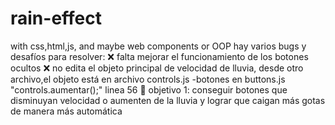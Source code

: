# rain-effect
with css,html,js, and maybe web components or OOP
hay varios bugs y desafíos para resolver:
❌ falta mejorar el funcionamiento de los 
botones ocultos
❌ no edita el objeto principal de velocidad de lluvia,
desde otro archivo,el objeto está en archivo controls.js
-botones en buttons.js "controls.aumentar();" linea 56
🤔 objetivo 1: conseguir botones que disminuyan velocidad
o aumenten de la lluvia y lograr que caigan más gotas 
de manera más automática